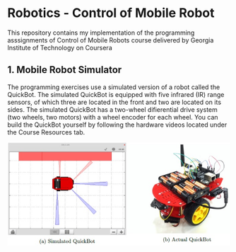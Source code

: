 # Robotics - Control of Mobile Robot
This repository contains my implementation of the programming asssignments of Control of Mobile Robots course delivered by Georgia Institute of Technology on Coursera

## 1. Mobile Robot Simulator
The programming exercises use a simulated version of a robot called the QuickBot. The simulated QuickBot is equipped with five infrared (IR) range sensors, of which three are located in the front and two are located on its sides. The simulated QuickBot has a two-wheel difierential drive system (two wheels, two motors) with a wheel encoder for each wheel. You can build the QuickBot yourself by following the hardware videos located under the Course Resources tab.

![quickbot](./images/quickbot.jpg)

